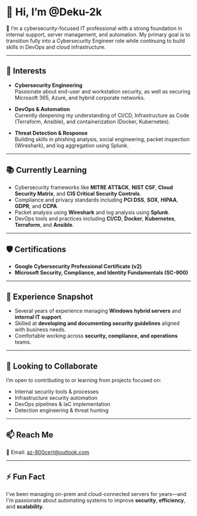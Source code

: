 # 👋 Hi, I’m @Deku-2k

🔐 I’m a cybersecurity-focused IT professional with a strong foundation in internal support, server management, and automation. My primary goal is to transition fully into a Cybersecurity Engineer role while continuing to build skills in DevOps and cloud infrastructure.

---

## 👀 Interests

- **Cybersecurity Engineering**  
  Passionate about end-user and workstation security, as well as securing Microsoft 365, Azure, and hybrid corporate networks.

- **DevOps & Automation**  
  Currently deepening my understanding of CI/CD, Infrastructure as Code (Terraform, Ansible), and containerization (Docker, Kubernetes).

- **Threat Detection & Response**  
  Building skills in phishing analysis, social engineering, packet inspection (Wireshark), and log aggregation using Splunk.

---

## 📚 Currently Learning

- Cybersecurity frameworks like **MITRE ATT&CK**, **NIST CSF**, **Cloud Security Matrix**, and **CIS Critical Security Controls**.
- Compliance and privacy standards including **PCI DSS**, **SOX**, **HIPAA**, **GDPR**, and **CCPA**.
- Packet analysis using **Wireshark** and log analysis using **Splunk**.
- DevOps tools and practices including **CI/CD**, **Docker**, **Kubernetes**, **Terraform**, and **Ansible**.

---

## 🛡️ Certifications

- **Google Cybersecurity Professional Certificate (v2)**
- **Microsoft Security, Compliance, and Identity Fundamentals (SC-900)**

---

## 💼 Experience Snapshot

- Several years of experience managing **Windows hybrid servers** and **internal IT support**.
- Skilled at **developing and documenting security guidelines** aligned with business needs.
- Comfortable working across **security, compliance, and operations** teams.

---

## 💞️ Looking to Collaborate

I’m open to contributing to or learning from projects focused on:

- Internal security tools & processes  
- Infrastructure security automation  
- DevOps pipelines & IaC implementation  
- Detection engineering & threat hunting

---

## 📫 Reach Me

📧 Email: [az-800cert@outlook.com](mailto:az-800cert@outlook.com)

---

## ⚡ Fun Fact

I've been managing on-prem and cloud-connected servers for years—and I'm passionate about automating systems to improve **security**, **efficiency**, and **scalability**.

<!---
Deku-2k/Deku-2k is a ✨ special ✨ repository because its `README.md` (this file) appears on your GitHub profile.
You can click the Preview link to take a look at your changes.
--->
